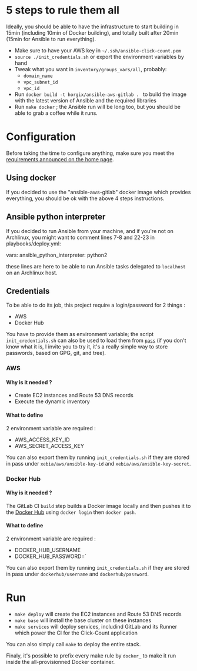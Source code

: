 # 5 steps to rule them all

Ideally, you should be able to have the infrastructure to start building in
15min (including 10min of Docker building), and totally built after 20min
(15min for Ansible to run everything).

- Make sure to have your AWS key in `~/.ssh/ansible-click-count.pem`
- `source ./init_credentials.sh` or export the environment variables by hand
- Tweak what you want in `inventory/groups_vars/all`, probably:
    - `domain_name`
    - `vpc_subnet_id`
    - `vpc_id`
- Run `docker build -t horgix/ansible-aws-gitlab . ` to build the image with
  the latest version of Ansible and the required libraries
- Run `make docker` ; the Ansible run will be long too, but you should be able
  to grab a coffee while it runs.

# Configuration

Before taking the time to configure anything, make sure you meet the
[requirements announced on the home page](index.md#requirements).

## Using docker

If you decided to use the "ansible-aws-gitlab" docker image which provides
everything, you should be ok with the above 4 steps instructions.

## Ansible python interpreter

If you decided to run Ansible from your machine, and if you're not on
Archlinux, you might want to comment lines 7-8 and 22-23 in
playbooks/deploy.yml:

  vars:
      ansible_python_interpreter: python2

these lines are here to be able to run Ansible tasks delegated to `localhost`
on an Archlinux host.

## Credentials

To be able to do its job, this project require a login/password for 2 things :

- AWS
- Docker Hub

You have to provide them as environment variable; the script
`init_credentials.sh` can also be used to load them from
[`pass`](https://git.zx2c4.com/password-store/) (if you don't know what it is,
I invite you to try it, it's a really simple way to store passwords, based on
GPG, git, and tree).

### AWS

#### Why is it needed ?

- Create EC2 instances and Route 53 DNS records
- Execute the dynamic inventory

#### What to define

2 environment variable are required :

- AWS\_ACCESS\_KEY\_ID
- AWS\_SECRET\_ACCESS\_KEY

You can also export them by running `init_credentials.sh` if they are stored in
pass under `xebia/aws/ansible-key-id` and `xebia/aws/ansible-key-secret`.

### Docker Hub

#### Why is it needed ?

The GitLab CI `build` step builds a Docker image locally and then pushes it to
the [Docker Hub](https://hub.docker.com/) using `docker login` then `docker
push`.

#### What to define

2 environment variable are required :

- DOCKER\_HUB\_USERNAME
- DOCKER\_HUB\_PASSWORD=`

You can also export them by running `init_credentials.sh` if they are stored in
pass under `dockerhub/username` and `dockerhub/password`.

# Run

- `make deploy` will create the EC2 instances and Route 53 DNS records
- `make base` will install the base cluster on these instances
- `make services` will deploy services, includind GitLab and its Runner which
  power the CI for the Click-Count application

You can also simply call `make` to deploy the entire stack.

Finaly, it's possible to prefix every make rule by `docker_` to make it run
inside the all-provisionned Docker container.
